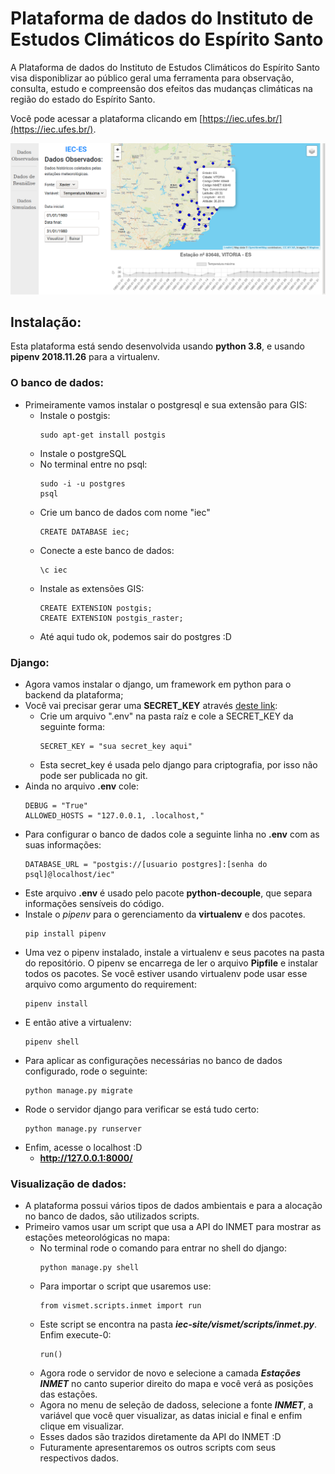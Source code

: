 # Plataforma de dados do Instituto de Estudos Climáticos do Espírito Santo

A Plataforma de dados do Instituto de Estudos Climáticos do Espírito Santo visa disponiblizar ao público geral uma ferramenta para observação, consulta, estudo e compreensão dos efeitos das mudanças climáticas na região do estado do Espírito Santo.

Você pode acessar a plataforma clicando em [https://iec.ufes.br/](https://iec.ufes.br/).

![Print da plataforma](print-pwiec.png)

## Instalação:

Esta plataforma está sendo desenvolvida usando **python 3.8**, e usando **pipenv 2018.11.26** para a virtualenv.

### O banco de dados:
- Primeiramente vamos instalar o postgresql e sua extensão para GIS:
  - Instale o postgis:
    ```
    sudo apt-get install postgis
    ```
  - Instale o postgreSQL
  - No terminal entre no psql:
    ```
    sudo -i -u postgres
    psql
    ```
  - Crie um banco de dados com nome "iec"
    ```
    CREATE DATABASE iec;
    ```
  - Conecte a este banco de dados:
    ```
    \c iec
    ```
  - Instale as extensões GIS:
    ```
    CREATE EXTENSION postgis;
    CREATE EXTENSION postgis_raster;
    ```
  - Até aqui tudo ok, podemos sair do postgres :D

### Django:
- Agora vamos instalar o django, um framework em python para o backend da plataforma;
- Você vai precisar gerar uma **SECRET_KEY** através [deste link](https://djecrety.ir/):
  - Crie um arquivo ".env" na pasta raíz e cole a SECRET_KEY da seguinte forma:
    ```
    SECRET_KEY = "sua secret_key aqui"
    ```
  - Esta secret_key é usada pelo django para criptografia, por isso não pode ser publicada no git.
- Ainda no arquivo **.env** cole:
  ```
  DEBUG = "True"
  ALLOWED_HOSTS = "127.0.0.1, .localhost,"
  ```
- Para configurar o banco de dados cole a seguinte linha no **.env** com as suas informações:
  ```
  DATABASE_URL = "postgis://[usuario postgres]:[senha do psql]@localhost/iec"
  ```
- Este arquivo **.env** é usado pelo pacote **python-decouple**, que separa informações sensíveis do código.
- Instale o *pipenv* para o gerenciamento da **virtualenv** e dos pacotes.
  ```
  pip install pipenv
  ```
- Uma vez o pipenv instalado, instale a virtualenv e seus pacotes na pasta do repositório. O pipenv se encarrega de ler o arquivo **Pipfile** e instalar todos os pacotes. Se você estiver usando virtualenv pode usar esse arquivo como argumento do requirement:
  ```
  pipenv install
  ```
- E então ative a virtualenv:
  ```
  pipenv shell
  ```
- Para aplicar as configurações necessárias no banco de dados configurado, rode o seguinte:
  ```
  python manage.py migrate
  ```
- Rode o servidor django para verificar se está tudo certo:
  ```
  python manage.py runserver
  ```
- Enfim, acesse o localhost :D
  - **http://127.0.0.1:8000/**

### Visualização de dados:

- A plataforma possui vários tipos de dados ambientais e para a alocação no banco
de dados, são utilizados scripts.
- Primeiro vamos usar um script que usa a API do INMET para mostrar as estações
meteorológicas no mapa:
  - No terminal rode o comando para entrar no shell do django:
    ```
    python manage.py shell
    ```
  - Para importar o script que usaremos use:
    ```
    from vismet.scripts.inmet import run
    ```
  - Este script se encontra na pasta ***iec-site/vismet/scripts/inmet.py***. Enfim
  execute-0:
    ```
    run()
    ```
  - Agora rode o servidor de novo e selecione a camada ***Estações INMET*** no
  canto superior direito do mapa e você verá as posições das estações.
  - Agora no menu de seleção de dadoss, selecione a fonte ***INMET***, a variável
  que você quer visualizar, as datas inicial e final e enfim clique em visualizar.
  - Esses dados são trazidos diretamente da API do INMET :D
  - Futuramente apresentaremos os outros scripts com seus respectivos dados.
